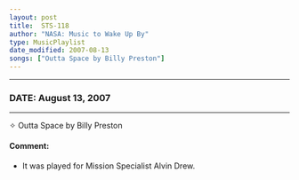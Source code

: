 ```yaml
---
layout: post
title:  STS-118
author: "NASA: Music to Wake Up By"
type: MusicPlaylist
date_modified: 2007-08-13
songs: ["Outta Space by Billy Preston"]
---
```


----
### DATE: August 13, 2007
----
✧ Outta Space by Billy Preston

#### Comment:
* It was played for Mission Specialist Alvin Drew.



<br/>
<center>
	<a target="_blank"
	   href="https://twitter.com/intent/tweet?hashtags=Space,NASA,Playlist,NASAWakeupCalls,SpaceProgram&text={{ page.author}}, '{{ page.songs.first }}' {{ page.title }}, {{ page.date | date: '%B %d, %Y' }}. {{ site.url }}{{ page.url }}&via=nasawakeupcalls"><i class="fab fa-twitter" alt="Tweet this page" style="font-size: 1.3em;"></i></a>
	&nbsp; 	<i class="fas fa-user-astronaut" style="font-size: 1.5em;"></i> &nbsp;
    <a type="amzn" search="'Outta Space by Billy Preston'" category="popular music">
    <i class="fab fa-amazon" style="font-size: 1.3em;"></i></a>
</center>
